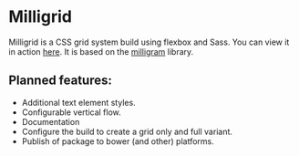 # Milligrid

Milligrid is a CSS grid system build using flexbox and Sass. You can view it in action [here](http://bencoveney.github.io/Milligrid). It is based on the [milligram](https://github.com/milligram/milligram) library.

## Planned features:

+ Additional text element styles.
+ Configurable vertical flow.
+ Documentation
+ Configure the build to create a grid only and full variant.
+ Publish of package to bower (and other) platforms.
